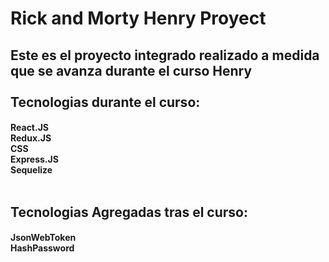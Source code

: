 # Rick and Morty Henry Proyect
## Este es el proyecto integrado realizado a medida que se avanza durante el curso Henry<br><br>Tecnologias durante el curso:
#### React.JS<br>Redux.JS<br>CSS<br>Express.JS<br>Sequelize<br><br>
## Tecnologias Agregadas tras el curso:
#### JsonWebToken<br>HashPassword<br>